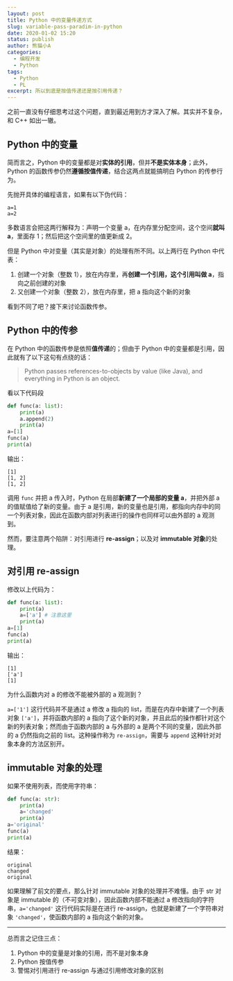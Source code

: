 ```yaml
---
layout: post
title: Python 中的变量传递方式
slug: variable-pass-paradim-in-python
date: 2020-01-02 15:20
status: publish
author: 熊猫小A
categories: 
  - 编程开发
  - Python
tags: 
  - Python
  - PL
excerpt: 所以到底是按值传递还是按引用传递？
---
```


之前一直没有仔细思考过这个问题，直到最近用到方才深入了解。其实并不复杂，和 C++ 如出一辙。

## Python 中的变量

简而言之，Python 中的变量都是对**实体的引用**，但并**不是实体本身**；此外，Python 的函数传参仍然**遵循按值传递**，结合这两点就能搞明白 Python 的传参行为。

先抛开具体的编程语言，如果有以下伪代码：

```
a=1
a=2
```

多数语言会把这两行解释为：声明一个变量 a，在内存里分配空间，这个空间**就叫 a**，里面存 1；然后把这个空间里的值更新成 2。

但是 Python 中对变量（其实是对象）的处理有所不同。以上两行在 Python 中代表：

1. 创建一个对象（整数 1），放在内存里，再**创建一个引用，这个引用叫做 a**，指向之前创建的对象
2. 又创建一个对象（整数 2），放在内存里，把 a 指向这个新的对象

看到不同了吧？接下来讨论函数传参。

## Python 中的传参

在 Python 中的函数传参是依照**值传递**的；但由于 Python 中的变量都是引用，因此就有了以下这句有点绕的话：

> Python passes references-to-objects by value (like Java), and everything in Python is an object.

看以下代码段

```python
def func(a: list):
    print(a)
    a.append(2)
    print(a)
a=[1]
func(a)
print(a)
```

输出：

```
[1]
[1, 2]
[1, 2]
```

调用 `func` 并把 a 传入时，Python 在局部**新建了一个局部的变量 a**，并把外部 a 的值赋值给了新的变量。由于 a 是引用，新的变量也是引用，都指向内存中的同一个列表对象，因此在函数内部对列表进行的操作也同样可以由外部的 a 观测到。

然而，要注意两个陷阱：对引用进行 **re-assign**；以及对 **immutable 对象**的处理。

## 对引用 re-assign

修改以上代码为：

```python
def func(a: list):
    print(a)
    a=['a'] # 注意这里
    print(a)
a=[1]
func(a)
print(a)
```

输出：

```
[1]
['a']
[1]
```

为什么函数内对 a 的修改不能被外部的 a 观测到？

`a=['1']` 这行代码并不是通过 a 修改 a 指向的 list，而是在内存中新建了一个列表对象 `['a']`，并将函数内部的 a 指向了这个新的对象，并且此后的操作都针对这个新的列表对象；然而由于函数内部的 a 与外部的 a 是两个不同的变量，因此外部的 a 仍然指向之前的 list。这种操作称为 `re-assign`，需要与 `append` 这种针对对象本身的方法区别开。

## immutable 对象的处理

如果不使用列表，而使用字符串：

```python
def func(a: str):
    print(a)
    a='changed'
    print(a)
a='original'
func(a)
print(a)
```

结果：

```
original
changed
original
```

如果理解了前文的要点，那么针对 immutable 对象的处理并不难懂。由于 str 对象是 immutable 的（不可变对象），因此函数内部不能通过 a 修改指向的字符串，`a='changed'` 这行代码实际是在进行 re-assign，也就是新建了一个字符串对象 `'changed'`，使函数内部的 a 指向这个新的对象。

---

总而言之记住三点：

1. Python 中的变量是对象的引用，而不是对象本身
2. Python 按值传参
3. 警惕对引用进行 re-assign 与通过引用修改对象的区别



